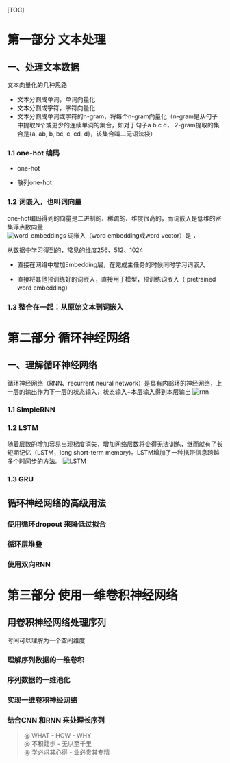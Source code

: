 [TOC]

# 第一部分 文本处理
## 一、处理文本数据
文本向量化的几种思路
- 文本分割成单词，单词向量化
- 文本分割成字符，字符向量化
- 文本分割成单词或字符的n-gram，将每个n-gram向量化（n-gram是从句子中提取N个或更少的连续单词的集合，如对于句子a b c d， 2-gram提取的集合是{a, ab, b, bc, c, cd, d}，该集合叫二元语法袋）  

### 1.1 one-hot 编码
- one-hot

- 散列one-hot


### 1.2 词嵌入，也叫词向量
one-hot编码得到的向量是二进制的、稀疏的、维度很高的，而词嵌入是低维的密集浮点数向量  
![word_embeddings](http://km.oa.com/files/photos/pictures/202007/1594688053_28_w5018_h5030.png)
词嵌入（word embedding或word vector）是   ，



从数据中学习得到的，常见的维度256、512、1024  

- 直接在网络中增加Embedding层，在完成主任务的时候同时学习词嵌入

- 直接将其他预训练好的词嵌入，直接用于模型，预训练词嵌入（ pretrained word embedding）  


### 1.3 整合在一起：从原始文本到词嵌入

# 第二部分 循环神经网络
## 一、理解循环神经网络
循环神经网络（RNN、recurrent neural network）是具有内部环的神经网络，上一层的输出作为下一层的状态输入，状态输入+本层输入得到本层输出
![rnn](http://km.oa.com/files/photos/pictures/202007/1594773392_52_w728_h292.png)
### 1.1 SimpleRNN


### 1.2 LSTM
随着层数的增加容易出现梯度消失，增加网络层数将变得无法训练，继而就有了长短期记忆（LSTM，long short-term memory)。LSTM增加了一种携带信息跨越多个时间步的方法。
![LSTM](http://km.oa.com/files/photos/pictures/202007/1594774451_92_w778_h319.png)

### 1.3 GRU

## 循环神经网络的高级用法
### 使用循环dropout 来降低过拟合
### 循环层堆叠
### 使用双向RNN

# 第三部分 使用一维卷积神经网络
## 用卷积神经网络处理序列
时间可以理解为一个空间维度
### 理解序列数据的一维卷积
### 序列数据的一维池化
### 实现一维卷积神经网络
### 结合CNN 和RNN 来处理长序列















> @ WHAT - HOW - WHY  
> @ 不积跬步 - 无以至千里  
> @ 学必求其心得 - 业必贵其专精  